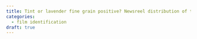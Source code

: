```yaml
---
title: Tint or lavender fine grain positive? Newsreel distribution of the 1930s
categories: 
  - film identification
draft: true
---
```








